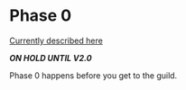 # Phase 0

[Currently described here](https://github.com/LearnersGuild/playbook/blob/master/Runway/README.md)

___ON HOLD UNTIL V2.0___

Phase 0 happens before you get to the guild.



#

